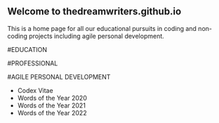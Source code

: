 ## Welcome to thedreamwriters.github.io 

This is a home page for all our educational pursuits in coding and non-coding projects including agile personal development. 

#EDUCATION

#PROFESSIONAL

#AGILE PERSONAL DEVELOPMENT
* Codex Vitae
* Words of the Year 2020
* Words of the Year 2021
* Words of the Year 2022
